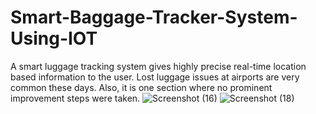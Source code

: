 # Smart-Baggage-Tracker-System-Using-IOT
A smart luggage tracking system gives highly precise real-time location based information to the user. Lost luggage issues at airports are very common these days. Also, it is one section where no prominent improvement steps were taken.
![Screenshot (16)](https://github.com/divya1212121212/Smart-Baggage-Tracker-System-Using-IOT/assets/158268141/e785a8f9-1efb-4735-a976-3fea3ed2245a)
![Screenshot (18)](https://github.com/divya1212121212/Smart-Baggage-Tracker-System-Using-IOT/assets/158268141/aefc32d7-3e56-438d-ae7d-17272aa8fb66)
